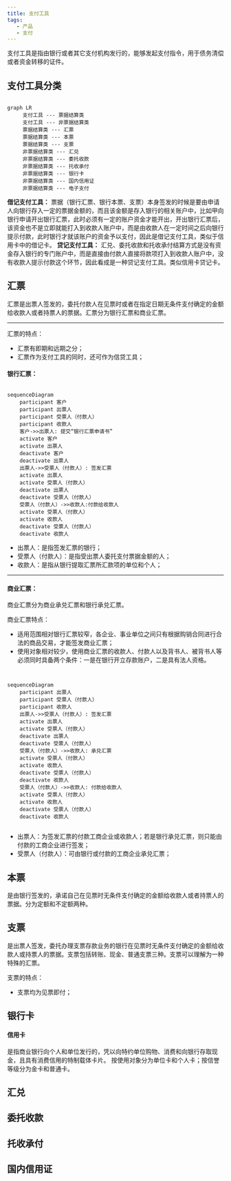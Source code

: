 ```yaml
---
title: 支付工具
tags:
   - 产品
   - 支付
---
```

支付工具是指由银行或者其它支付机构发行的，能够发起支付指令，用于债务清偿或者资金转移的证件。
<!--more-->

## 支付工具分类

```mermaid

graph LR
     支付工具 --- 票据结算类
     支付工具 --- 非票据结算类
     票据结算类 --- 汇票
     票据结算类 --- 本票
     票据结算类 --- 支票
     非票据结算类 --- 汇兑
     非票据结算类 --- 委托收款
     非票据结算类 --- 托收承付
     非票据结算类 --- 银行卡
     非票据结算类 --- 国内信用证
     非票据结算类 --- 电子支付        

```

**借记支付工具：**
票据（银行汇票、银行本票、支票）本身签发的时候是要由申请人向银行存入一定的票据金额的，而且该金额是存入银行的相关账户中，比如甲向银行申请开出银行汇票，此时必须有一定的账户资金才能开出，开出银行汇票后，该资金也不是立即就能打入到收款人账户中，而是由收款人在一定时间之后向银行提示付款，此时银行才就该账户的资金予以支付，因此是借记支付工具，类似于信用卡中的借记卡。
**贷记支付工具：**
汇兑、委托收款和托收承付结算方式是没有资金存入银行的专门账户中，而是直接由付款人直接将款项打入到收款人账户中，没有收款人提示付款这个环节，因此看成是一种贷记支付工具。类似信用卡贷记卡。


## 汇票
汇票是出票人签发的，委托付款人在见票时或者在指定日期无条件支付确定的金额给收款人或者持票人的票据。汇票分为银行汇票和商业汇票。
*****
汇票的特点：
* 汇票有即期和远期之分；
* 汇票作为支付工具的同时，还可作为信贷工具；


#### 银行汇票：

```mermaid

sequenceDiagram
    participant 客户
    participant 出票人
    participant 受票人（付款人）
    participant 收款人
    客户->>出票人: 提交“银行汇票申请书”
    activate 客户
    activate 出票人
    deactivate 客户
    deactivate 出票人
    出票人->>受票人（付款人）: 签发汇票
    activate 出票人
    activate 受票人（付款人）
    deactivate 出票人
    deactivate 受票人（付款人）
    受票人（付款人）->>收款人:付款给收款人
    activate 受票人（付款人）
    activate 收款人
    deactivate 受票人（付款人）
    deactivate 收款人

```

* 出票人：是指签发汇票的银行；
* 受票人（付款人）：是指受出票人委托支付票据金额的人；
* 收款人：是指从银行提取汇票所汇款项的单位和个人；



*****
#### 商业汇票：
商业汇票分为商业承兑汇票和银行承兑汇票。

商业汇票特点：
* 适用范围相对银行汇票较窄，各企业、事业单位之间只有根据购销合同进行合法的商品交易，才能签发商业汇票；
* 使用对象相对较少，使用商业汇票的收款人、付款人以及背书人、被背书人等必须同时具备两个条件：一是在银行开立存款账户，二是具有法人资格。



```mermaid


sequenceDiagram
    participant 出票人
    participant 受票人（付款人）
    participant 收款人
    出票人->>受票人（付款人）: 签发汇票
    activate 出票人
    activate 受票人（付款人）
    deactivate 出票人
    deactivate 受票人（付款人）
    受票人（付款人）->>收款人: 承兑汇票
    activate 受票人（付款人）
    activate 收款人
    deactivate 受票人（付款人）
    deactivate 收款人
    受票人（付款人）->>收款人: 付款给收款人
    activate 受票人（付款人）
    activate 收款人
    deactivate 受票人（付款人）
    deactivate 收款人


```

* 出票人：为签发汇票的付款工商企业或收款人；若是银行承兑汇票，则只能由付款的工商企业进行签发；
* 受票人（付款人）：可由银行或付款的工商企业承兑汇票；

## 本票
是由银行签发的，承诺自己在见票时无条件支付确定的金额给收款人或者持票人的票据。分为定额和不定额两种。


## 支票
是出票人签发，委托办理支票存款业务的银行在见票时无条件支付确定的金额给收款人或持票人的票据。支票包括转账、现金、普通支票三种。支票可以理解为一种特殊的汇票。

支票的特点：
* 支票均为见票即付；

## 银行卡

#### 信用卡
是指商业银行向个人和单位发行的，凭以向特约单位购物、消费和向银行存取现金，且具有消费信用的特制载体卡片。
按使用对象分为单位卡和个人卡；按信誉等级分为金卡和普通卡。


## 汇兑

## 委托收款

## 托收承付

## 国内信用证


